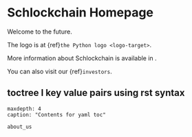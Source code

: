 # Schlockchain Homepage

Welcome to the future.

The logo is at {ref}`the Python logo <logo-target>`.

More information about Schlockchain is available in [](about_us).

You can also visit our {ref}`investors`.

## toctree I key value pairs using rst syntax

<!--
```{toctree}
:maxdepth: 2
:caption: "Contents:"

about_us
```
-->

```{toctree}
maxdepth: 4
caption: "Contents for yaml toc"

about_us
```

<!--
```{toctree}
---
maxdepth: 4
caption: "Contents for yaml glob toc"
glob:
---

*
```
-->
